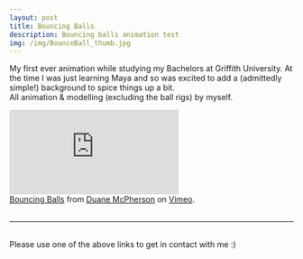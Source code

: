 ```yaml
---
layout: post
title: Bouncing Balls   
description: Bouncing balls animation test
img: /img/BounceBall_thumb.jpg
---
```


My first ever animation while studying my Bachelors at Griffith University. At the time I was just learning Maya and so was excited to add a (admittedly simple!) background to spice things up a bit.
<br>
All animation & modelling (excluding the ball rigs) by myself.

<div class="embed-container"><iframe src="https://player.vimeo.com/video/179999842" frameborder="0" allowfullscreen></iframe></div>
<div class="col three caption">
	<a href="https://vimeo.com/179999842">Bouncing Balls</a> from <a href="https://vimeo.com/duanemcpherson">Duane McPherson</a> on <a href="https://vimeo.com">Vimeo</a>.
</div>

<br>
<hr/>
<br>
<span class="contacticon center">
	<a href="http://duanemcpherson.com/contact/"><i class="fa fa-envelope-square"></i></a>
   	<a href="https://www.linkedin.com/in/duane-mcpherson" target="_blank"><i class="fa fa-linkedin-square"></i></a>
    <a href="http://vimeo.com/duanemcpherson" target="_blank"><i class="fa fa-vimeo-square"></i></a>
    <a href="http://dmcmodelling.tumblr.com/" target="_blank"><i class="fa fa-tumblr-square"></i></a>
	<a href="https://twitter.com/duanemcpherson" target="_blank"><i class="fa fa-twitter-square"></i></a>
</span>

<div class="col three caption">
	Please use one of the above links to get in contact with me :)
</div>
